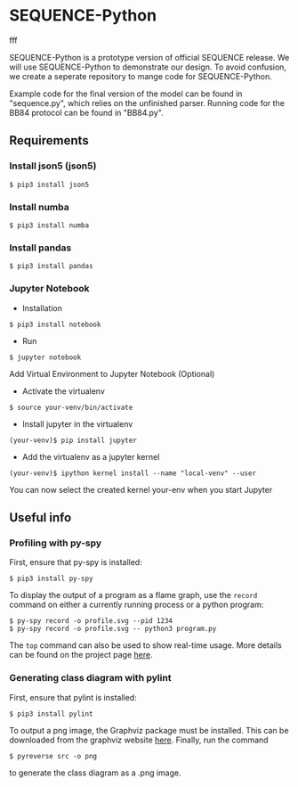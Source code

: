 # SEQUENCE-Python

fff

SEQUENCE-Python is a prototype version of official SEQUENCE release. We will use SEQUENCE-Python to demonstrate our design. To avoid confusion, we create a seperate repository to mange code for SEQUENCE-Python. 

Example code for the final version of the model can be found in "sequence.py", which relies on the unfinished parser.
Running code for the BB84 protocol can be found in "BB84.py".

## Requirements

### Install json5 (json5)

```
$ pip3 install json5
```

### Install numba

```
$ pip3 install numba
```

### Install pandas

```
$ pip3 install pandas
```

### Jupyter Notebook

* Installation 

```shell script
$ pip3 install notebook
```

* Run

```shell script
$ jupyter notebook
```

Add Virtual Environment to Jupyter Notebook (Optional)

* Activate the virtualenv

```shell script
$ source your-venv/bin/activate
```

* Install jupyter in the virtualenv

```shell script
(your-venv)$ pip install jupyter
```

* Add the virtualenv as a jupyter kernel

```shell script
(your-venv)$ ipython kernel install --name "local-venv" --user

```

You can now select the created kernel your-env when you start Jupyter

## Useful info

### Profiling with py-spy
First, ensure that py-spy is installed:
```shell script
$ pip3 install py-spy
```
To display the output of a program as a flame graph, use the `record` command on either a currently running process or a python program:
```shell script
$ py-spy record -o profile.svg --pid 1234
$ py-spy record -o profile.svg -- python3 program.py
```
The `top` command can also be used to show real-time usage. More details can be found on the project page [here](http://pypi.org/project/py-spy/).

### Generating class diagram with pylint

First, ensure that pylint is installed:
```shell script
$ pip3 install pylint
```
To output a png image, the Graphviz package must be installed. This can be downloaded from the graphviz website [here](graphviz.org). Finally, run the command
```shell script
$ pyreverse src -o png
```
to generate the class diagram as a .png image.
